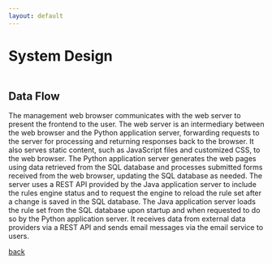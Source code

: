 ```yaml
---
layout: default
---
```


# System Design
<div class="mxgraph" style="max-width:100%;border:1px solid transparent;" data-mxgraph="{&quot;highlight&quot;:&quot;#0000ff&quot;,&quot;nav&quot;:true,&quot;resize&quot;:true,&quot;toolbar&quot;:&quot;zoom layers tags lightbox&quot;,&quot;edit&quot;:&quot;_blank&quot;,&quot;xml&quot;:&quot;&lt;mxfile host=\&quot;Electron\&quot; modified=\&quot;2024-04-30T18:47:52.161Z\&quot; agent=\&quot;Mozilla/5.0 (Macintosh; Intel Mac OS X 10_15_7) AppleWebKit/537.36 (KHTML, like Gecko) draw.io/24.2.5 Chrome/120.0.6099.109 Electron/28.1.0 Safari/537.36\&quot; etag=\&quot;P5xb6B59WbTH1nc0ZRnp\&quot; version=\&quot;24.2.5\&quot; type=\&quot;device\&quot;&gt;\n  &lt;diagram name=\&quot;Page-1\&quot; id=\&quot;owMDXingDw0w6VWAOsq7\&quot;&gt;\n    &lt;mxGraphModel dx=\&quot;1114\&quot; dy=\&quot;764\&quot; grid=\&quot;1\&quot; gridSize=\&quot;10\&quot; guides=\&quot;1\&quot; tooltips=\&quot;1\&quot; connect=\&quot;1\&quot; arrows=\&quot;1\&quot; fold=\&quot;1\&quot; page=\&quot;1\&quot; pageScale=\&quot;1\&quot; pageWidth=\&quot;1400\&quot; pageHeight=\&quot;850\&quot; math=\&quot;0\&quot; shadow=\&quot;0\&quot;&gt;\n      &lt;root&gt;\n        &lt;mxCell id=\&quot;0\&quot; /&gt;\n        &lt;mxCell id=\&quot;1\&quot; parent=\&quot;0\&quot; /&gt;\n        &lt;mxCell id=\&quot;m32g7bfkoMn3Y8rx4wH2-2\&quot; value=\&quot;SQL Database\&quot; style=\&quot;sketch=0;pointerEvents=1;shadow=0;dashed=0;html=1;strokeColor=none;fillColor=#505050;labelPosition=center;verticalLabelPosition=bottom;verticalAlign=top;outlineConnect=0;align=center;shape=mxgraph.office.servers.database_server;\&quot; vertex=\&quot;1\&quot; parent=\&quot;1\&quot;&gt;\n          &lt;mxGeometry x=\&quot;770\&quot; y=\&quot;160\&quot; width=\&quot;43\&quot; height=\&quot;56\&quot; as=\&quot;geometry\&quot; /&gt;\n        &lt;/mxCell&gt;\n        &lt;mxCell id=\&quot;m32g7bfkoMn3Y8rx4wH2-3\&quot; value=\&quot;Web Server\&quot; style=\&quot;sketch=0;pointerEvents=1;shadow=0;dashed=0;html=1;strokeColor=none;fillColor=#505050;labelPosition=center;verticalLabelPosition=bottom;verticalAlign=top;outlineConnect=0;align=center;shape=mxgraph.office.servers.web_server;\&quot; vertex=\&quot;1\&quot; parent=\&quot;1\&quot;&gt;\n          &lt;mxGeometry x=\&quot;380\&quot; y=\&quot;280\&quot; width=\&quot;48\&quot; height=\&quot;57\&quot; as=\&quot;geometry\&quot; /&gt;\n        &lt;/mxCell&gt;\n        &lt;mxCell id=\&quot;m32g7bfkoMn3Y8rx4wH2-7\&quot; value=\&quot;\&quot; style=\&quot;edgeStyle=orthogonalEdgeStyle;html=1;endArrow=block;elbow=vertical;startArrow=block;startFill=1;endFill=1;strokeColor=#545B64;rounded=1;curved=0;\&quot; edge=\&quot;1\&quot; parent=\&quot;1\&quot; target=\&quot;m32g7bfkoMn3Y8rx4wH2-2\&quot;&gt;\n          &lt;mxGeometry width=\&quot;100\&quot; relative=\&quot;1\&quot; as=\&quot;geometry\&quot;&gt;\n            &lt;mxPoint x=\&quot;587\&quot; y=\&quot;290\&quot; as=\&quot;sourcePoint\&quot; /&gt;\n            &lt;mxPoint x=\&quot;740\&quot; y=\&quot;210\&quot; as=\&quot;targetPoint\&quot; /&gt;\n            &lt;Array as=\&quot;points\&quot;&gt;\n              &lt;mxPoint x=\&quot;730\&quot; y=\&quot;290\&quot; /&gt;\n              &lt;mxPoint x=\&quot;730\&quot; y=\&quot;180\&quot; /&gt;\n            &lt;/Array&gt;\n          &lt;/mxGeometry&gt;\n        &lt;/mxCell&gt;\n        &lt;mxCell id=\&quot;m32g7bfkoMn3Y8rx4wH2-8\&quot; value=\&quot;\&quot; style=\&quot;edgeStyle=orthogonalEdgeStyle;html=1;endArrow=block;elbow=vertical;startArrow=block;startFill=1;endFill=1;strokeColor=#545B64;rounded=1;curved=0;\&quot; edge=\&quot;1\&quot; parent=\&quot;1\&quot; target=\&quot;m32g7bfkoMn3Y8rx4wH2-18\&quot;&gt;\n          &lt;mxGeometry width=\&quot;100\&quot; relative=\&quot;1\&quot; as=\&quot;geometry\&quot;&gt;\n            &lt;mxPoint x=\&quot;587\&quot; y=\&quot;306\&quot; as=\&quot;sourcePoint\&quot; /&gt;\n            &lt;mxPoint x=\&quot;760\&quot; y=\&quot;396\&quot; as=\&quot;targetPoint\&quot; /&gt;\n            &lt;Array as=\&quot;points\&quot;&gt;\n              &lt;mxPoint x=\&quot;730\&quot; y=\&quot;306\&quot; /&gt;\n              &lt;mxPoint x=\&quot;730\&quot; y=\&quot;396\&quot; /&gt;\n            &lt;/Array&gt;\n          &lt;/mxGeometry&gt;\n        &lt;/mxCell&gt;\n        &lt;mxCell id=\&quot;m32g7bfkoMn3Y8rx4wH2-9\&quot; value=\&quot;\&quot; style=\&quot;edgeStyle=orthogonalEdgeStyle;html=1;endArrow=block;elbow=vertical;startArrow=block;startFill=1;endFill=1;strokeColor=#545B64;rounded=0;\&quot; edge=\&quot;1\&quot; parent=\&quot;1\&quot;&gt;\n          &lt;mxGeometry width=\&quot;100\&quot; relative=\&quot;1\&quot; as=\&quot;geometry\&quot;&gt;\n            &lt;mxPoint x=\&quot;782\&quot; y=\&quot;370\&quot; as=\&quot;sourcePoint\&quot; /&gt;\n            &lt;mxPoint x=\&quot;782\&quot; y=\&quot;240\&quot; as=\&quot;targetPoint\&quot; /&gt;\n            &lt;Array as=\&quot;points\&quot;&gt;\n              &lt;mxPoint x=\&quot;782\&quot; y=\&quot;320\&quot; /&gt;\n              &lt;mxPoint x=\&quot;782\&quot; y=\&quot;320\&quot; /&gt;\n            &lt;/Array&gt;\n          &lt;/mxGeometry&gt;\n        &lt;/mxCell&gt;\n        &lt;mxCell id=\&quot;m32g7bfkoMn3Y8rx4wH2-10\&quot; value=\&quot;\&quot; style=\&quot;edgeStyle=orthogonalEdgeStyle;html=1;endArrow=block;elbow=vertical;startArrow=block;startFill=1;endFill=1;strokeColor=#545B64;rounded=0;\&quot; edge=\&quot;1\&quot; parent=\&quot;1\&quot; source=\&quot;m32g7bfkoMn3Y8rx4wH2-3\&quot;&gt;\n          &lt;mxGeometry width=\&quot;100\&quot; relative=\&quot;1\&quot; as=\&quot;geometry\&quot;&gt;\n            &lt;mxPoint x=\&quot;440\&quot; y=\&quot;305.5\&quot; as=\&quot;sourcePoint\&quot; /&gt;\n            &lt;mxPoint x=\&quot;560\&quot; y=\&quot;306\&quot; as=\&quot;targetPoint\&quot; /&gt;\n            &lt;Array as=\&quot;points\&quot;&gt;\n              &lt;mxPoint x=\&quot;460\&quot; y=\&quot;306\&quot; /&gt;\n              &lt;mxPoint x=\&quot;460\&quot; y=\&quot;306\&quot; /&gt;\n            &lt;/Array&gt;\n          &lt;/mxGeometry&gt;\n        &lt;/mxCell&gt;\n        &lt;mxCell id=\&quot;m32g7bfkoMn3Y8rx4wH2-11\&quot; value=\&quot;Email Service\&quot; style=\&quot;sketch=0;pointerEvents=1;shadow=0;dashed=0;html=1;strokeColor=none;fillColor=#505050;labelPosition=center;verticalLabelPosition=bottom;verticalAlign=top;outlineConnect=0;align=center;shape=mxgraph.office.services.email_service;\&quot; vertex=\&quot;1\&quot; parent=\&quot;1\&quot;&gt;\n          &lt;mxGeometry x=\&quot;932\&quot; y=\&quot;370\&quot; width=\&quot;58\&quot; height=\&quot;48\&quot; as=\&quot;geometry\&quot; /&gt;\n        &lt;/mxCell&gt;\n        &lt;mxCell id=\&quot;m32g7bfkoMn3Y8rx4wH2-12\&quot; value=\&quot;Management&amp;lt;div&amp;gt;Web Browser&amp;lt;/div&amp;gt;\&quot; style=\&quot;sketch=0;pointerEvents=1;shadow=0;dashed=0;html=1;strokeColor=none;fillColor=#505050;labelPosition=center;verticalLabelPosition=bottom;verticalAlign=top;outlineConnect=0;align=center;shape=mxgraph.office.devices.workstation;\&quot; vertex=\&quot;1\&quot; parent=\&quot;1\&quot;&gt;\n          &lt;mxGeometry x=\&quot;220\&quot; y=\&quot;280\&quot; width=\&quot;53\&quot; height=\&quot;56\&quot; as=\&quot;geometry\&quot; /&gt;\n        &lt;/mxCell&gt;\n        &lt;mxCell id=\&quot;m32g7bfkoMn3Y8rx4wH2-13\&quot; value=\&quot;\&quot; style=\&quot;edgeStyle=orthogonalEdgeStyle;html=1;endArrow=block;elbow=vertical;startArrow=block;startFill=1;endFill=1;strokeColor=#545B64;rounded=0;\&quot; edge=\&quot;1\&quot; parent=\&quot;1\&quot; target=\&quot;m32g7bfkoMn3Y8rx4wH2-3\&quot;&gt;\n          &lt;mxGeometry width=\&quot;100\&quot; relative=\&quot;1\&quot; as=\&quot;geometry\&quot;&gt;\n            &lt;mxPoint x=\&quot;273\&quot; y=\&quot;305.5\&quot; as=\&quot;sourcePoint\&quot; /&gt;\n            &lt;mxPoint x=\&quot;373\&quot; y=\&quot;305.5\&quot; as=\&quot;targetPoint\&quot; /&gt;\n            &lt;Array as=\&quot;points\&quot;&gt;\n              &lt;mxPoint x=\&quot;350\&quot; y=\&quot;306\&quot; /&gt;\n              &lt;mxPoint x=\&quot;350\&quot; y=\&quot;306\&quot; /&gt;\n            &lt;/Array&gt;\n          &lt;/mxGeometry&gt;\n        &lt;/mxCell&gt;\n        &lt;mxCell id=\&quot;m32g7bfkoMn3Y8rx4wH2-14\&quot; value=\&quot;\&quot; style=\&quot;edgeStyle=orthogonalEdgeStyle;html=1;endArrow=block;elbow=vertical;startArrow=block;startFill=1;endFill=1;strokeColor=#545B64;rounded=0;\&quot; edge=\&quot;1\&quot; parent=\&quot;1\&quot; target=\&quot;m32g7bfkoMn3Y8rx4wH2-11\&quot;&gt;\n          &lt;mxGeometry width=\&quot;100\&quot; relative=\&quot;1\&quot; as=\&quot;geometry\&quot;&gt;\n            &lt;mxPoint x=\&quot;797\&quot; y=\&quot;394\&quot; as=\&quot;sourcePoint\&quot; /&gt;\n            &lt;mxPoint x=\&quot;902\&quot; y=\&quot;395.5\&quot; as=\&quot;targetPoint\&quot; /&gt;\n            &lt;Array as=\&quot;points\&quot;&gt;\n              &lt;mxPoint x=\&quot;842\&quot; y=\&quot;394\&quot; /&gt;\n              &lt;mxPoint x=\&quot;842\&quot; y=\&quot;394\&quot; /&gt;\n            &lt;/Array&gt;\n          &lt;/mxGeometry&gt;\n        &lt;/mxCell&gt;\n        &lt;mxCell id=\&quot;m32g7bfkoMn3Y8rx4wH2-17\&quot; value=\&quot;External Data&amp;lt;div&amp;gt;Generators&amp;lt;/div&amp;gt;\&quot; style=\&quot;sketch=0;pointerEvents=1;shadow=0;dashed=0;html=1;strokeColor=none;fillColor=#505050;labelPosition=center;verticalLabelPosition=bottom;verticalAlign=top;outlineConnect=0;align=center;shape=mxgraph.office.servers.cluster_server;\&quot; vertex=\&quot;1\&quot; parent=\&quot;1\&quot;&gt;\n          &lt;mxGeometry x=\&quot;770\&quot; y=\&quot;530\&quot; width=\&quot;49\&quot; height=\&quot;59\&quot; as=\&quot;geometry\&quot; /&gt;\n        &lt;/mxCell&gt;\n        &lt;mxCell id=\&quot;m32g7bfkoMn3Y8rx4wH2-18\&quot; value=\&quot;Java Application&amp;lt;div&amp;gt;Server&amp;lt;/div&amp;gt;\&quot; style=\&quot;sketch=0;pointerEvents=1;shadow=0;dashed=0;html=1;strokeColor=none;fillColor=#505050;labelPosition=center;verticalLabelPosition=bottom;verticalAlign=top;outlineConnect=0;align=center;shape=mxgraph.office.servers.application_server;\&quot; vertex=\&quot;1\&quot; parent=\&quot;1\&quot;&gt;\n          &lt;mxGeometry x=\&quot;770\&quot; y=\&quot;369\&quot; width=\&quot;46\&quot; height=\&quot;56\&quot; as=\&quot;geometry\&quot; /&gt;\n        &lt;/mxCell&gt;\n        &lt;mxCell id=\&quot;m32g7bfkoMn3Y8rx4wH2-19\&quot; value=\&quot;Python Application&amp;lt;div&amp;gt;Server&amp;lt;/div&amp;gt;\&quot; style=\&quot;sketch=0;pointerEvents=1;shadow=0;dashed=0;html=1;strokeColor=none;fillColor=#505050;labelPosition=center;verticalLabelPosition=bottom;verticalAlign=top;outlineConnect=0;align=center;shape=mxgraph.office.servers.application_server;\&quot; vertex=\&quot;1\&quot; parent=\&quot;1\&quot;&gt;\n          &lt;mxGeometry x=\&quot;560\&quot; y=\&quot;281\&quot; width=\&quot;46\&quot; height=\&quot;56\&quot; as=\&quot;geometry\&quot; /&gt;\n        &lt;/mxCell&gt;\n        &lt;mxCell id=\&quot;m32g7bfkoMn3Y8rx4wH2-21\&quot; value=\&quot;\&quot; style=\&quot;edgeStyle=orthogonalEdgeStyle;html=1;endArrow=block;elbow=vertical;startArrow=block;startFill=1;endFill=1;strokeColor=#545B64;rounded=0;\&quot; edge=\&quot;1\&quot; parent=\&quot;1\&quot;&gt;\n          &lt;mxGeometry width=\&quot;100\&quot; relative=\&quot;1\&quot; as=\&quot;geometry\&quot;&gt;\n            &lt;mxPoint x=\&quot;792\&quot; y=\&quot;528\&quot; as=\&quot;sourcePoint\&quot; /&gt;\n            &lt;mxPoint x=\&quot;792\&quot; y=\&quot;460\&quot; as=\&quot;targetPoint\&quot; /&gt;\n          &lt;/mxGeometry&gt;\n        &lt;/mxCell&gt;\n        &lt;mxCell id=\&quot;m32g7bfkoMn3Y8rx4wH2-22\&quot; value=\&quot;\&quot; style=\&quot;rounded=0;whiteSpace=wrap;html=1;fillColor=none;\&quot; vertex=\&quot;1\&quot; parent=\&quot;1\&quot;&gt;\n          &lt;mxGeometry x=\&quot;360\&quot; y=\&quot;140\&quot; width=\&quot;660\&quot; height=\&quot;340\&quot; as=\&quot;geometry\&quot; /&gt;\n        &lt;/mxCell&gt;\n      &lt;/root&gt;\n    &lt;/mxGraphModel&gt;\n  &lt;/diagram&gt;\n&lt;/mxfile&gt;\n&quot;}"></div>
<script type="text/javascript" src="https://viewer.diagrams.net/js/viewer-static.min.js"></script>

## Data Flow

The management web browser communicates with the web server to present the frontend to the user. The web server is an intermediary between the web browser and the Python application server, forwarding requests to the server for processing and returning responses back to the browser. It also serves static content, such as JavaScript files and customized CSS, to the web browser. The Python application server generates the web pages using data retrieved from the SQL database and processes submitted forms received from the web browser, updating the SQL database as needed. The server uses a REST API provided by the Java application server to include the rules engine status and to request the engine to reload the rule set after a change is saved in the SQL database. The Java application server loads the rule set from the SQL database upon startup and when requested to do so by the Python application server. It receives data from external data providers via a REST API and sends email messages via the email service to users.

[back](./)
